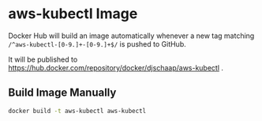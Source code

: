 # aws-kubectl Image

Docker Hub will build an image automatically whenever a new tag
matching `/^aws-kubectl-[0-9.]+-[0-9.]+$/` is pushed to GitHub.

It will be published to https://hub.docker.com/repository/docker/djschaap/aws-kubectl .

## Build Image Manually
```bash
docker build -t aws-kubectl aws-kubectl
```
